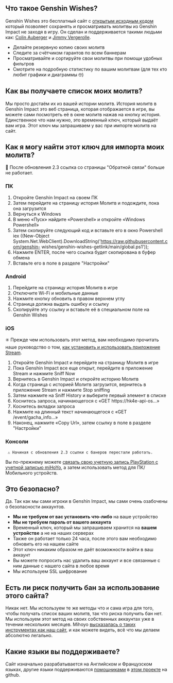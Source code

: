 ## Что такое Genshin Wishes?
Genshin Wishes это бесплатный сайт с [открытым исходным кодом](https://github.com/genshin-wishes) который позволяет сохранять и просматривать молитвы из Genshin Impact не заходя в игру. Он сделан и поддерживается такими людьми как: [Colin Auberger](https://www.linkedin.com/in/colin-auberger/) и [Jimmy Vergerolle](https://vergerolle.fr).

- Делайте резервную копию своих молитв
- Следите за счётчиком гарантов по всем баннерам
- Просматривайте и сортируйте свои молитвы при помощи удобных фильтров
- Смотрите на подробную статистику по вашим молитвам (для тех кто любит графики и диаграммы 🤓)

## Как вы получаете список моих молитв?
Мы просто достаём их из вашей истории молитв. История молитв в Genshin Impact это веб страница, которая отображается в игре, вы можете сами посмотреть её в окне молитв нажав на кнопку история. Единственное что нам нужно, это временный ключ, который выдаёт вам игра. Этот ключ мы запрашиваем у вас при импорте молитв на сайт.

## Как я могу найти этот ключ для импорта моих молитв?

📢 После обновления 2.3 ссылка со страницы "Обратной связи" больше не работает.

### ПК

1) Откройте Genshin Impact на своем ПК
2) Затем перейдите на страницу история Молитв и подождите, пока она загрузится
3) Вернуться к Windows
4) В меню «Пуск» найдите «Powershell» и откройте «Windows Powershell»
5) Затем скопируйте следующий код и вставьте его в окно Powershell
   iex ((New-Object
   System.Net.WebClient).DownloadString('https://raw.githubusercontent.com/genshin-
   wishes/genshin-wishes-getlink/main/global.ps1'));
6) Нажмите ENTER, после чего ссылка будет скопирована в буфер обмена
7) Вставьте его в поле в разделе "Настройки"
 
### Android

1) Перейдите на страницу история Молитв в игре
2) Отключите Wi-Fi и мобильные данные
3) Нажмите кнопку обновить в правом верхнем углу
4) Страница должна выдать ошибку и ссылку
5) Скопируйте эту ссылку и вставьте её в специальном поле на Genshin Wishes

### iOS

✳️ Прежде чем использовать этот метод, вам необходимо прочитать наше руководство о том, [как установить и использовать приложение Stream](https://drive.google.com/file/d/14Q_6v60qLPunrpmA9Bf1KlvsKhaRyPzz/view).

1) Откройте Genshin Impact и перейдите на страницу Молитв в игре
2) Пока Genshin Impact все еще открыт, перейдите в приложение Stream и нажмите Sniff Now
3) Вернитесь в Genshin Impact и откройте историю Молитв
4) Когда страница с историей Молитв загрузится, вернитесь в приложение Stream и нажмите Stop sniffing
5) Затем нажмите на Sniff History и выберите первый элемент в списке
6) Коснитесь запроса, начинающегося с «GET https://hk4e-api-os...»
7) Коснитесь вкладки запроса
8) Нажмите на длинный текст начинающегося с «GET /event/gacha_info…»
9) Наконец, нажмите «Copy Url», затем ссылку в поле в разделе "Настройки"



  
   

### Консоли

     ⚠️ Начиная с обновления 2.3 ссылки с банеров перестали работать.

Вы по-прежнему можете [связать свою учетную запись PlayStation с учетной записью miHoYo](https://genshin.hoyoverse.com/ru/news/detail/14051), а затем использовать метод для ПК/Мобильного устройств.




## Это безопасно?
Да. Так как мы сами игроки в Genshin Impact, мы сами очень озабочены о безопасности аккаунтов.
- **Мы не требуем от вас установить что-либо** на ваше устройство
- **Мы не требуем пароль от вашего аккаунта**
- Временный ключ, который мы запрашиваем хранится на **вашем устройстве** а не на наших серверах
- Также он работает только 24 часа, после этого вам необходимо обновить его на нашем сайте
- Этот ключ никаким образом не даёт возможности войти в ваш аккаунт
- Вы можете попросить нас удалить ваш аккаунт и все связанные с ним данные с нашего сайта в любое время
- Мы используем SSL шифрование

## Есть ли риск получить бан за использование этого сайта?
Никак нет. Мы используем те же методы что и сама игра для того, чтобы получать список ваших молитв, так что риска получить бан нет. Мы используем этот метод на своих собственных аккаунтах уже в течении нескольких месяцев. Mihoyo [высказалась о таких инструментах как наш сайт](https://genshin.mihoyo.com/en/news/detail/5763), и как можете видеть, всё что мы делаем абсолютно легально.

## Какие языки вы поддерживаете?
Сайт изначально разрабатывается на Английском и Французском языках, другие языки поддерживаются [помощниками](https://github.com/genshin-wishes/genshin-wishes-i18n/blob/main/CONTRIBUTORS.md) в [этом проекте](https://github.com/genshin-wishes/genshin-wishes-i18n) на github.
